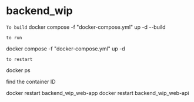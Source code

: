 # backend_wip

```To build``` 
docker compose -f "docker-compose.yml" up -d --build

```to run```

 docker compose -f "docker-compose.yml" up -d
 
```to restart``` 

docker ps  

find the container ID


docker restart backend_wip_web-app
docker restart backend_wip_web-api